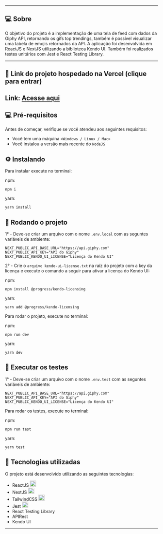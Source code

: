 
---

## 💻 Sobre 

O objetivo do projeto é a implementação de uma tela de feed com dados da Giphy API, retornando os gifs top trendings, também é possível visualizar uma tabela de emojis retornados da API. A aplicação foi desenvolvida em ReactJS e NextJS utilizando a biblioteca Kendo UI. Também foi realizados testes unitários com Jest e React Testing Library.

--- 

## 🚀 Link do projeto hospedado na Vercel (clique para entrar)

<h2>Link: <a href="https://appfeed.vercel.app/" target="_blank" rel="external">Acesse aqui</a></h2>


## 💻 Pré-requisitos

Antes de começar, verifique se você atendeu aos seguintes requisitos:
* Você tem uma máquina `<Windows / Linux / Mac>`
* Você instalou a versão mais recente do `NodeJS`


## ⚙️ Instalando

Para instalar execute no terminal:

npm:
```
npm i
```

yarn:
```
yarn install
```

## 🚀 Rodando o projeto
1° - Deve-se criar um arquivo com o nome ```.env.local``` com as seguntes variáveis de ambiente:
```
NEXT_PUBLIC_API_BASE_URL="https://api.giphy.com"
NEXT_PUBLIC_API_KEY="API do Giphy"
NEXT_PUBLIC_KENDO_UI_LICENSE="Licença do Kendo UI"
```

2° - Crie o ```arquivo kendo-ui-license.txt``` na raíz do projeto com a key da licença e execute o comando a seguir para ativar a licença do Kendo UI: 

npm:
```
npm install @progress/kendo-licensing
```

yarn:
 ```
 yarn add @progress/kendo-licensing
 ```


Para rodar o projeto, execute no terminal:

npm:
```
npm run dev
```
yarn:
```
yarn dev
```

## 🧪 Executar os testes

1° - Deve-se criar um arquivo com o nome ```.env.test``` com as seguntes variáveis de ambiente:
```
NEXT_PUBLIC_API_BASE_URL="https://api.giphy.com"
NEXT_PUBLIC_API_KEY="API do Giphy"
NEXT_PUBLIC_KENDO_UI_LICENSE="Licença do Kendo UI"
```

Para rodar os testes, execute no terminal:

npm:
```
npm run test
```
yarn:
```
yarn test
```

## 🚀 Tecnologias utilizadas

O projeto está desenvolvido utilizando as seguintes tecnologias:

- ReactJS <img width="20px" height="20px" src="https://cdn.jsdelivr.net/gh/devicons/devicon/icons/react/react-original.svg" />
- NextJS <img width="20px" height="20px" src="https://cdn.jsdelivr.net/gh/devicons/devicon/icons/nextjs/nextjs-original.svg" />
- TailwindCSS <img width="20px" height="20px" src="https://cdn.jsdelivr.net/gh/devicons/devicon@latest/icons/tailwindcss/tailwindcss-original.svg" />
- Jest <img width="20px" height="20px" src="https://cdn.jsdelivr.net/gh/devicons/devicon@latest/icons/jest/jest-plain.svg" />
- React Testing Library
- APIRest
- Kendo UI

--- 



